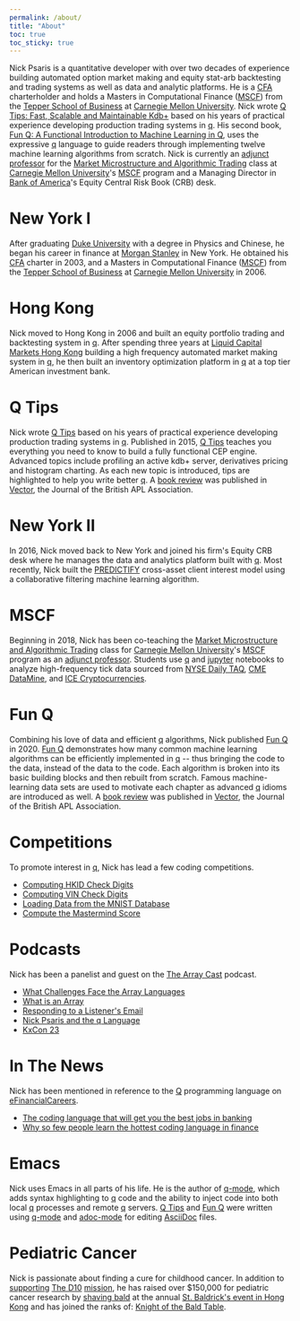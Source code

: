 ```yaml
---
permalink: /about/
title: "About"
toc: true
toc_sticky: true
---
```


Nick Psaris is a quantitative developer with over two decades of
experience building automated option market making and equity stat-arb
backtesting and trading systems as well as data and analytic
platforms. He is a [CFA][] charterholder and holds a Masters in
Computational Finance ([MSCF][]) from the [Tepper School of
Business][] at [Carnegie Mellon University][]. Nick wrote [Q Tips:
Fast, Scalable and Maintainable Kdb+][q tips] based on his years of
practical experience developing production trading systems in
[q][]. His second book, [Fun Q: A Functional Introduction to Machine
Learning in Q][fun q], uses the expressive [q][] language to guide
readers through implementing twelve machine learning algorithms from
scratch. Nick is currently an [adjunct professor][] for the [Market
Microstructure and Algorithmic Trading][mmat] class at [Carnegie
Mellon University][]'s [MSCF][] program and a Managing Director in
[Bank of America][]'s Equity Central Risk Book (CRB) desk.

[bank of america]: https://www.bankofamerica.com "Bank of America"

# New York I
After graduating [Duke University][] with a degree in Physics and
Chinese, he began his career in finance at [Morgan Stanley][] in New
York. He obtained his [CFA][] charter in 2003, and a Masters in
Computational Finance ([MSCF][]) from the [Tepper School of
Business][] at [Carnegie Mellon University][] in 2006.

[duke university]: http://www.duke.edu "Duke University"
[morgan stanley]: http://www.morganstanley.com "Morgan Stanley"
[cfa]: http://www.cfainstitute.org "CFA Institute"
[mscf]: http://www.cmu.edu/mscf
    "Carnegie Mellon University's Masters in Computation Finance"
[tepper school of business]: http://tepper.cmu.edu
    "Carnegie Mellon University's Tepper School of Business"

# Hong Kong
Nick moved to Hong Kong in 2006 and built an equity portfolio trading
and backtesting system in [q][]. After spending three years at [Liquid
Capital Markets Hong Kong][] building a high frequency automated
market making system in [q][], he then built an inventory optimization
platform in [q][] at a top tier American investment bank.

[q]: https://en.wikipedia.org/wiki/Q_(programming_language_from_Kx_Systems)
    "Q Programming Language from KX Systems"
[liquid capital markets hong kong]: http://www.liquidcapital.com/hong-kong
    "Liquid Capital Markets Hong Kong"

# Q Tips
Nick wrote [Q Tips][] based on his years of practical experience
developing production trading systems in [q][]. Published in 2015, [Q
Tips][] teaches you everything you need to know to build a fully
functional CEP engine. Advanced topics include profiling an active
kdb+ server, derivatives pricing and histogram charting. As each new
topic is introduced, tips are highlighted to help you write better
[q][]. A [book review][q tips book review] was published in
[Vector][], the Journal of the British APL Association.

[q tips]: http://q-tips.net
    "Q Tips: Fast, Scalable and Maintainable Kdb+"
[q tips book review]: https://vector.org.uk/book-review-q-tips-fast-scalable-and-maintainable-kdb-2
    "Q Tips Book review"
[vector]: https://vector.org.uk
    "Vector: The Journal of the British APL Association"

# New York II
In 2016, Nick moved back to New York and joined his firm's Equity CRB
desk where he manages the data and analytics platform built with
[q][].  Most recently, Nick built the [PREDICTIFY][] cross-asset
client interest model using a collaborative filtering machine learning
algorithm.

[predictify]: https://uspto.report/TM/90681330 "PREDICTIFY Trademark"

# MSCF
Beginning in 2018, Nick has been co-teaching the [Market
Microstructure and Algorithmic Trading][mmat] class for [Carnegie
Mellon University][]'s [MSCF][] program as an [adjunct professor][].
Students use [q][] and [jupyter][] notebooks to analyze high-frequency
tick data sourced from [NYSE Daily TAQ][], [CME DataMine][], and [ICE
Cryptocurrencies][].

[carnegie mellon university]: https://cmu.edu "Carnegie Mellon University"
[mmat]: https://www.cmu.edu/mscf/academics/curriculum/46982-market-microstructure-and-algorithmic-trading.html
    "Carnegie Mellon University's MSCF Market Microstructure and Algorithmic Trading Class"
[adjunct professor]: https://www.cmu.edu/mscf/academics/faculty.html
    "Carnegie Mellon University's MSCF Faculty"
[kdb+]: https://kx.com/products/kdb "Kx's KDB+ Database"
[jupyter]: https://jupyter.org "Jupyter"
[nyse daily taq]: https://www.nyse.com/market-data/historical/daily-taq "NYSE Daily TAQ"
[cme datamine]: https://www.cmegroup.com/confluence/display/EPICSANDBOX/CME+DataMine "CME DataMine"
[ice cryptocurrencies]: https://www.theice.com/market-data/cryptocurrencies "ICE Cryptocurrencies"

# Fun Q
Combining his love of data and efficient [q][] algorithms, Nick
published [Fun Q][] in 2020. [Fun Q][] demonstrates how many common
machine learning algorithms can be efficiently implemented in [q][] --
thus bringing the code to the data, instead of the data to the code.
Each algorithm is broken into its basic building blocks and then
rebuilt from scratch.  Famous machine-learning data sets are used to
motivate each chapter as advanced [q][] idioms are introduced as well.
A [book review][fun q book review] was published in [Vector][], the
Journal of the British APL Association.

[fun q]: http://fun-q.net
    "Fun Q: A Functional Introduction to Machine Learning in Q"
[fun q book review]: https://vector.org.uk/book-review-fun-q-a-functional-introduction-to-machine-learning-in-q
    "Fun Q Book Review"

# Competitions
To promote interest in [q][], Nick has lead a few coding competitions.

- [Computing HKID Check Digits](https://kx.com/blog/computing-check-digits-contest-with-kdb/)
- [Computing VIN Check Digits](https://kx.com/blog/nicks-kdb-coding-contest/)
- [Loading Data from the MNIST Database](https://kx.com/blog/kxcon2016-puzzle-challenge/)
- [Compute the Mastermind Score](https://kx.com/blog/kdb-mastermind-challenge/)

# Podcasts
Nick has been a panelist and guest on the [The Array Cast][] podcast.

- [What Challenges Face the Array Languages](https://www.arraycast.com/episodes/episode-02-challenges-facing-the-array-languages)
- [What is an Array](https://www.arraycast.com/episodes/episode-03-what-is-an-array)
- [Responding to a Listener's Email](https://www.arraycast.com/episodes/episode-04-responding-to-listeners-email)
- [Nick Psaris and the q Language](https://www.arraycast.com/episodes/episode42-nick-psaris-q)
- [KxCon 23][]

[the array cast]: https://www.arraycast.com "The Array Cast Podcast"
[kxcon 23]: https://www.arraycast.com/episodes/episode54-kxcon23 "KXCon 23"

# In The News
Nick has been mentioned in reference to the [Q][] programming language
on [eFinancialCareers][].

- [The coding language that will get you the best jobs in banking](https://www.efinancialcareers.com/news/2020/09/best-coding-language-for-banking-jobs)
- [Why so few people learn the hottest coding language in finance](https://www.efinancialcareers.com/news/2020/10/kdb-finance-jobs)

[efinancialcareers]: https://www.efinancialcareers.com "eFinancialCareers"

# Emacs
Nick uses Emacs in all parts of his life.  He is the author of
[q-mode][], which adds syntax highlighting to [q][] code and the
ability to inject code into both local [q][] processes and remote
[q][] servers.  [Q Tips][] and [Fun Q][] were written using
[q-mode][] and [adoc-mode][] for editing [AsciiDoc][] files.

[q-mode]: https://melpa.org/#/q-mode "Emacs q-mode Package"
[adoc-mode]: https://melpa.org/#/adoc-mode "Emacs adoc-mode Package"
[asciidoc]: https://asciidoc.org "AsciiDoc Plain-text Markup"

# Pediatric Cancer
Nick is passionate about finding a cure for childhood cancer.  In
addition to [supporting][jsbulls] [The D10][] [mission][d10 mission],
he has raised over $150,000 for pediatric cancer research by [shaving
bald][] at the annual [St. Baldrick's event in Hong Kong][] and has
joined the ranks of: [Knight of the Bald Table][].

[jsbulls]: https://thed10.com/blog/j-s-bulls-why-we-do-this-in-the-first-place
    "Why J's Bulls Support Pediatric Cancer"
[the d10]: https://thed10.com "The D10 Decathlon-Style Event"
[d10 mission]: https://thed10.com/our-mission "The D10 Mission"
[shaving bald]: https://www.stbaldricks.org/participants/nickgoesbald "Nick Goes Bald"
[st. baldrick's event in hong kong]: https://www.stbaldricks.org/events/hkis2023
    "St. Baldrick's Event in Hong Kong"
[knight of the bald table]: https://www.stbaldricks.org/league
    "St. Baldrick's League of Legendary Heroes"


